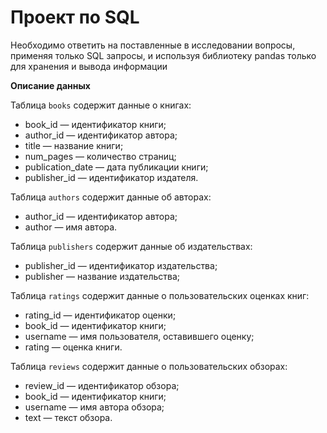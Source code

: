 # Проект по SQL

Необходимо ответить на поставленные в исследовании вопросы, применяя только SQL запросы, и используя библиотеку pandas только для хранения и вывода информации

**Описание данных**

Таблица `books` содержит данные о книгах:
- book_id — идентификатор книги;
- author_id — идентификатор автора;
- title — название книги;
- num_pages — количество страниц;
- publication_date — дата публикации книги;
- publisher_id — идентификатор издателя.

Таблица `authors` содержит данные об авторах:
- author_id — идентификатор автора;
- author — имя автора.

Таблица `publishers` содержит данные об издательствах:
- publisher_id — идентификатор издательства;
- publisher — название издательства;

Таблица `ratings` содержит данные о пользовательских оценках книг:
- rating_id — идентификатор оценки;
- book_id — идентификатор книги;
- username — имя пользователя, оставившего оценку;
- rating — оценка книги.

Таблица `reviews` содержит данные о пользовательских обзорах:
- review_id — идентификатор обзора;
- book_id — идентификатор книги;
- username — имя автора обзора;
- text — текст обзора.
